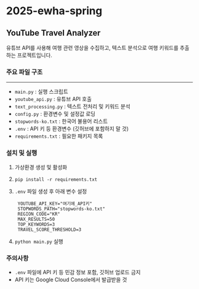 # 2025-ewha-spring
## YouTube Travel Analyzer

유튜브 API를 사용해 여행 관련 영상을 수집하고, 텍스트 분석으로 여행 키워드를 추출하는 프로젝트입니다.

### 주요 파일 구조
---
- `main.py` : 실행 스크립트  
- `youtube_api.py` : 유튜브 API 호출  
- `text_processing.py` : 텍스트 전처리 및 키워드 분석  
- `config.py` : 환경변수 및 설정값 로딩  
- `stopwords-ko.txt` : 한국어 불용어 리스트  
- `.env` : API 키 등 환경변수 (깃허브에 포함하지 말 것)  
- `requirements.txt` : 필요한 패키지 목록  

### 설치 및 실행

1. 가상환경 생성 및 활성화  
2. `pip install -r requirements.txt`  
3. `.env` 파일 생성 후 아래 변수 설정

        YOUTUBE_API_KEY="여기에_API키"
        STOPWORDS_PATH="stopwords-ko.txt"
        REGION_CODE="KR"
        MAX_RESULTS=50
        TOP_KEYWORDS=3
        TRAVEL_SCORE_THRESHOLD=3

4. `python main.py` 실행

### 주의사항

- `.env` 파일에 API 키 등 민감 정보 포함, 깃허브 업로드 금지  
- API 키는 Google Cloud Console에서 발급받을 것  

